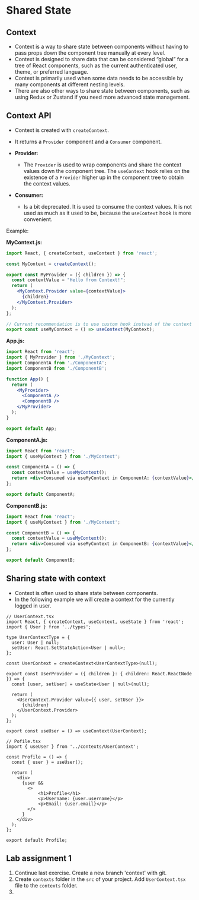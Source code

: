 # Shared State
## Context
- Context is a way to share state between components without having to pass props down the component tree manually at every level.
- Context is designed to share data that can be considered “global” for a tree of React components, such as the current authenticated user, theme, or preferred language.
- Context is primarily used when some data needs to be accessible by many components at different nesting levels.
- There are also other ways to share state between components, such as using Redux or Zustand if you need more advanced state management.

## Context API
- Context is created with `createContext`.
- It returns a `Provider` component and a `Consumer` component.
- **Provider:**
    - The `Provider` is used to wrap components and share the context values down the component tree. The `useContext` hook relies on the existence of a `Provider` higher up in the component tree to obtain the context values.

- **Consumer:**
    - Is a bit deprecated. It is used to consume the context values. It is not used as much as it used to be, because the `useContext` hook is more convenient.

Example:

**MyContext.js:**
```jsx
import React, { createContext, useContext } from 'react';

const MyContext = createContext();

export const MyProvider = ({ children }) => {
  const contextValue = "Hello from Context!";
  return (
    <MyContext.Provider value={contextValue}>
      {children}
    </MyContext.Provider>
  );
};

// Current recommendation is to use custom hook instead of the context directly:
export const useMyContext = () => useContext(MyContext);
```

**App.js:**
```jsx
import React from 'react';
import { MyProvider } from './MyContext';
import ComponentA from './ComponentA';
import ComponentB from './ComponentB';

function App() {
  return (
    <MyProvider>
      <ComponentA />
      <ComponentB />
    </MyProvider>
  );
}

export default App;
```

**ComponentA.js:**
```jsx
import React from 'react';
import { useMyContext } from './MyContext';

const ComponentA = () => {
  const contextValue = useMyContext();
  return <div>Consumed via useMyContext in ComponentA: {contextValue}</div>;
};

export default ComponentA;
```

**ComponentB.js:**
```jsx
import React from 'react';
import { useMyContext } from './MyContext';

const ComponentB = () => {
  const contextValue = useMyContext();
  return <div>Consumed via useMyContext in ComponentB: {contextValue}</div>;
};

export default ComponentB;
```

## Sharing state with context
- Context is often used to share state between components.
- In the following example we will create a context for the currently logged in user.
```tsx
// UserContext.tsx
import React, { createContext, useContext, useState } from 'react';
import { User } from '../types';

type UserContextType = {
  user: User | null;
  setUser: React.SetStateAction<User | null>;
};

const UserContext = createContext<UserContextType>(null);

export const UserProvider = ({ children }: { children: React.ReactNode }) => {
  const [user, setUser] = useState<User | null>(null);

  return (
    <UserContext.Provider value={{ user, setUser }}>
      {children}
    </UserContext.Provider>
  );
};

export const useUser = () => useContext(UserContext);
```

```tsx
// Pofile.tsx
import { useUser } from '../contexts/UserContext';

const Profile = () => {
  const { user } = useUser();

  return (
    <div>
      {user &&
        <>
            <h1>Profile</h1>
            <p>Username: {user.username}</p>
            <p>Email: {user.email}</p>
        </>
      }
    </div>
  );
};

export default Profile;
```

## Lab assignment 1
1. Continue last exercise. Create a new branch 'context' with git.
2. Create `contexts` folder in the `src` of your project. Add `UserContext.tsx` file to the `contexts` folder.
3. 

